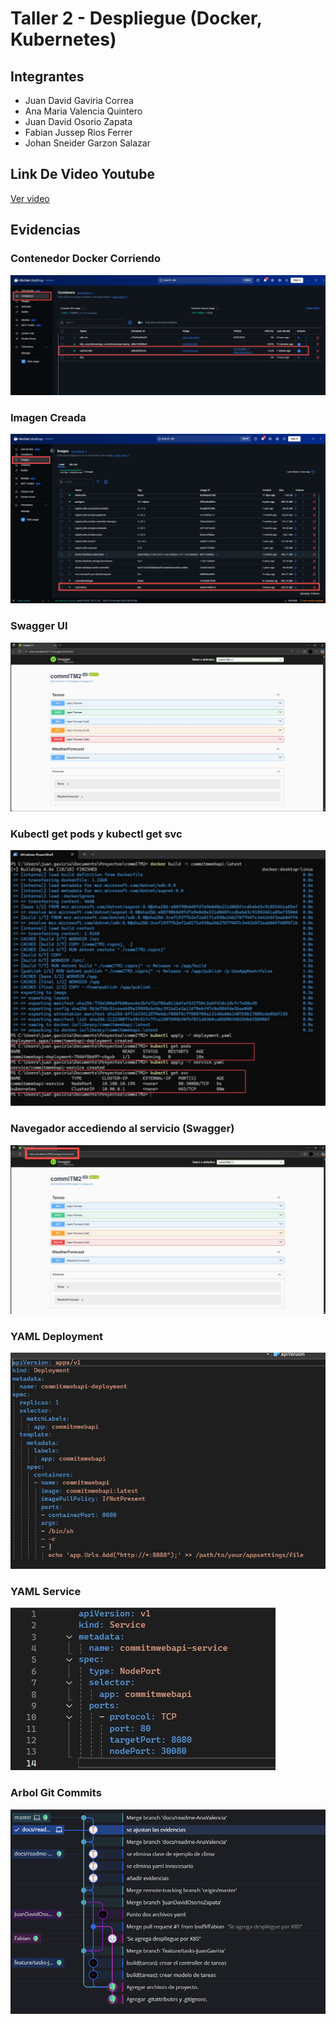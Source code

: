 # Taller 2 - Despliegue (Docker, Kubernetes)

## Integrantes

- Juan David Gaviria Correa
- Ana Maria Valencia Quintero
- Juan David Osorio Zapata
- Fabian Jussep Rios Ferrer
- Johan Sneider Garzon Salazar

## Link De Video Youtube

[Ver video]([https://youtu.be/mTeYAJ7OQU8](https://drive.google.com/file/d/1l5Qmh9O8AXGkzwdusqsbtTAGOjsxbIEt/view?usp=sharing))
## Evidencias

### Contenedor Docker Corriendo

![Contenedor](./evidencias/1-contenedor.jpeg)

### Imagen Creada

![Contenedor](./evidencias/2-imagen.jpeg)

### Swagger UI

![Contenedor](./evidencias/3-swagger.jpeg)

### Kubectl get pods y kubectl get svc  

![Contenedor](./evidencias/4-pods.jpeg)

### Navegador accediendo al servicio (Swagger)  

![Contenedor](./evidencias/5-swagger-kubernet.jpeg)

### YAML Deployment

![Contenedor](./evidencias/6-YAMLdeployment.jpeg)

### YAML Service

![Contenedor](./evidencias/7-YAMLservice.jpeg)

### Arbol Git Commits

![Contenedor](./evidencias/8-git.png)



